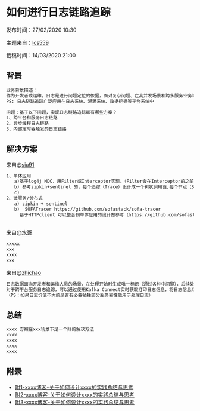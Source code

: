 # 如何进行日志链路追踪

发布时间：27/02/2020 10:30

主题来自：[lcs559](https://github.com/lcs559)

截稿时间：14/03/2020 21:00



## 背景

```txt
业务背景描述：
作为开发者或运维，日志是进行问题定位的依据，面对复杂问题、在高并发场景和跨多服务业务等场景时，经常需要通过整个链路日志进行问题分析追踪，为此如何进行日志链路追踪至关重要。
PS: 日志链路追踪广泛应用在日志系统、溯源系统、数据挖掘等平台系统中
           
问题：基于以下问题，实现日志链路追踪都有哪些方案？
1、跨平台和服务日志链路
2、异步线程日志链路
3、内部定时器触发的日志链路
```



## 解决方案

来自@[siu91](https://github.com/siu91) 

```txt
1、单体应用
   a)基于log4j MDC，用Filter或Interceptor实现。（Filter会在Interceptor前之前，考虑不同业务场景使用）
   b) 参考zipkin+sentinel 的，每个追踪（Trace）设计成一个树状调用链,每个节点（Span）之间用子父结构标识（parentID，traceID），这种结构可以清晰的表达复杂的调用跟踪链路。
   c)
2、微服务/分布式
   a) zipkin + sentinel
   b)  SOFATracer https://github.com/sofastack/sofa-tracer
     基于HTTPclient 可以整合到单体应用的设计做参考（https://github.com/sofastack-guides/sofa-tracer-guides/tree/master/tracer-sample-with-httpclient）
  

```

来自@[水哥](https://github.com/siu91) 

```txt
xxxxx
xxx
xxxx
xxx
```
来自@[zhichao](https://github.com/squanche)
```txt
日志数据面向开发者和运维人员的场景，在处理开始时生成唯一标识（通过各种中间键），后续处理的链路传递这个标识，直到处理完成。
对于跨平台服务日志追踪，可以通过使用Kafka Connect实时获取打印日志信息，将日志信息汇聚于一个文件中，只要查询这个日志文件中日志的唯一标识，就能清晰的追踪到整个处理链路。
（PS：如果日志价值不大的是否有必要牺牲部分服务器性能用于处理日志）

```



## 总结

```txt
xxxx 方案在xxx场景下是一个好的解决方法
xxxx
xxxx
xxxx
xxxx
```



## 附录

- [附1-xxxx博客-关于如何设计xxxx的实践总结与思考](https://github.com/)
- [附2-xxxx博客-关于如何设计xxxx的实践总结与思考](https://github.com/)
- [附3-xxxx博客-关于如何设计xxxx的实践总结与思考](https://github.com/)
